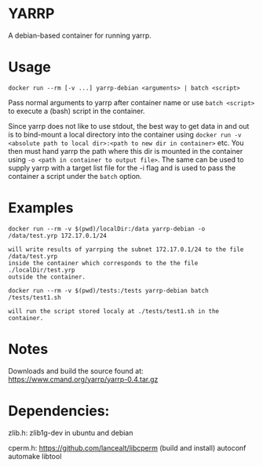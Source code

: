 # YARRP

A debian-based container for running yarrp.

# Usage

```
docker run --rm [-v ...] yarrp-debian <arguments> | batch <script>
```

Pass normal arguments to yarrp after container name
or use `batch <script>` to execute a (bash) script in the container.

Since yarrp does not like to use stdout, the best way to
get data in and out is to bind-mount a local directory into the container
using `docker run -v <absolute path to local dir>:<path to new dir in container>` etc.
You then must hand yarrp the path where this dir is mounted in
the container using `-o <path in container to output file>`.
The same can be used to supply yarrp with a target list file for the -i flag and is used to pass the container a script under the `batch` option.

# Examples

```
docker run --rm -v $(pwd)/localDir:/data yarrp-debian -o /data/test.yrp 172.17.0.1/24
```
    will write results of yarrping the subnet 172.17.0.1/24 to the file /data/test.yrp
    inside the container which corresponds to the the file ./localDir/test.yrp
    outside the container.

```
docker run --rm -v $(pwd)/tests:/tests yarrp-debian batch /tests/test1.sh
```
    will run the script stored localy at ./tests/test1.sh in the container.

# Notes

Downloads and build the source found at:
  https://www.cmand.org/yarrp/yarrp-0.4.tar.gz

# Dependencies:

zlib.h: zlib1g-dev in ubuntu and debian

cperm.h: https://github.com/lancealt/libcperm (build and install)
  autoconf
  automake
  libtool
